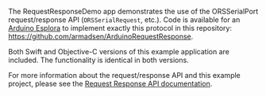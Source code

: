 The RequestResponseDemo app demonstrates the use of the ORSSerialPort request/response API (`ORSSerialRequest`, etc.). Code is available for an [Arduino Esplora](http://arduino.cc/en/Main/arduinoBoardEsplora) to implement exactly this protocol in this repository: https://github.com/armadsen/ArduinoRequestResponse.

Both Swift and Objective-C versions of this example application are included. The functionality is identical in both versions.

For more information about the request/response API and this example project, please see the [Request Response API documentation](https://github.com/armadsen/ORSSerialPort/wiki/Request-Response-API).
